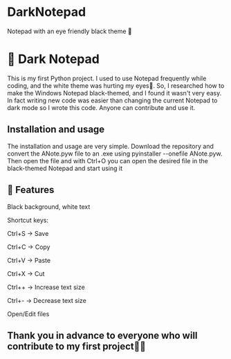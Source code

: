 # DarkNotepad
Notepad with an eye friendly black theme 👀

# 🖤 Dark Notepad 

This is my first Python project. I used to use Notepad frequently while coding, and the white theme was hurting my eyes👀. So, I researched how to make the Windows Notepad black-themed, and I found it wasn't very easy. In fact writing new code was easier than changing the current Notepad to dark mode so I wrote this code. Anyone can contribute and use it.

## Installation and usage
The installation and usage are very simple. Download the repository and convert the ANote.pyw file to an .exe using pyinstaller --onefile ANote.pyw. Then open the file and with Ctrl+O you can open the desired file in the black-themed Notepad and start using it

## 🚀 Features
Black background, white text

Shortcut keys:

Ctrl+S → Save

Ctrl+C → Copy

Ctrl+V → Paste

Ctrl+X → Cut

Ctrl++ → Increase text size

Ctrl+- → Decrease text size

Open/Edit files


## Thank you in advance to everyone who will contribute to my first project🎉🎉

